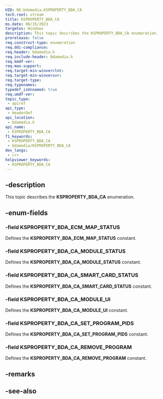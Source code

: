 ```yaml
---
UID: NE:bdamedia.KSPROPERTY_BDA_CA
tech.root: stream
title: KSPROPERTY_BDA_CA
ms.date: 08/15/2023
targetos: Windows
description: This topic describes the KSPROPERTY_BDA_CA enumeration.
prerelease: false
req.construct-type: enumeration
req.ddi-compliance: 
req.header: bdamedia.h
req.include-header: Bdamedia.h
req.kmdf-ver: 
req.max-support: 
req.target-min-winverclnt: 
req.target-min-winversvr: 
req.target-type: 
req.typenames: 
typedef_isUnnamed: true
req.umdf-ver: 
topic_type:
 - apiref
api_type:
 - HeaderDef
api_location:
 - bdamedia.h
api_name:
 - KSPROPERTY_BDA_CA
f1_keywords:
 - KSPROPERTY_BDA_CA
 - bdamedia/KSPROPERTY_BDA_CA
dev_langs:
 - c++
helpviewer_keywords:
 - KSPROPERTY_BDA_CA
---
```


## -description

This topic describes the **KSPROPERTY_BDA_CA** enumeration.

## -enum-fields

### -field KSPROPERTY_BDA_ECM_MAP_STATUS

Defines the **KSPROPERTY_BDA_ECM_MAP_STATUS** constant.

### -field KSPROPERTY_BDA_CA_MODULE_STATUS

Defines the **KSPROPERTY_BDA_CA_MODULE_STATUS** constant.

### -field KSPROPERTY_BDA_CA_SMART_CARD_STATUS

Defines the **KSPROPERTY_BDA_CA_SMART_CARD_STATUS** constant.

### -field KSPROPERTY_BDA_CA_MODULE_UI

Defines the **KSPROPERTY_BDA_CA_MODULE_UI** constant.

### -field KSPROPERTY_BDA_CA_SET_PROGRAM_PIDS

Defines the **KSPROPERTY_BDA_CA_SET_PROGRAM_PIDS** constant.

### -field KSPROPERTY_BDA_CA_REMOVE_PROGRAM

Defines the **KSPROPERTY_BDA_CA_REMOVE_PROGRAM** constant.

## -remarks

## -see-also
